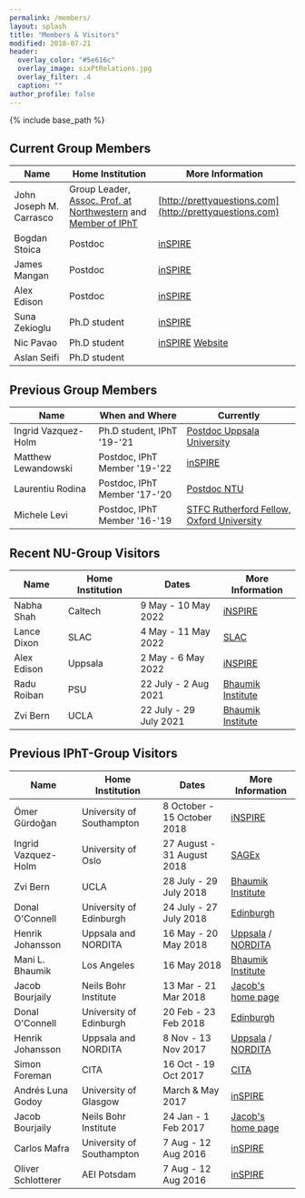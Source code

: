 ```yaml
---
permalink: /members/
layout: splash
title: "Members & Visitors"
modified: 2018-07-21
header:
  overlay_color: "#5e616c"
  overlay_image: sixPtRelations.jpg
  overlay_filter: .4
  caption: ""
author_profile: false
---
```


{% include base_path %}


## Current Group Members

| Name                    | Home Institution      | More Information                                          |
| ----------------------- | --------------------- | --------------------------------------------------------  |
| John Joseph M. Carrasco | Group Leader, [Assoc. Prof. at Northwestern](https://www.physics.northwestern.edu/people/faculty/core-faculty/) and [Member of IPhT](https://www.ipht.fr/en/Phocea/Membres/Annuaire/index.php?uid=jcarrasc) | [http://prettyquestions.com](http://prettyquestions.com) |
| Bogdan Stoica        | Postdoc               | [inSPIRE](https://inspirehep.net/authors/1274410?ui-citation-summary=true) |
| James Mangan         | Postdoc               | [inSPIRE](https://inspirehep.net/authors/1829937) |
| Alex Edison          | Postdoc               | [inSPIRE](https://inspirehep.net/authors/1648378) |
| Suna Zekioglu | Ph.D student                | [inSPIRE](http://inspirehep.net/author/profile/S.Zekioglu.1) |
| Nic Pavao | Ph.D student                | [inSPIRE](https://inspirehep.net/authors/2047364?ui-citation-summary=true)    [Website](https://nicpavao.com/) |
| Aslan Seifi | Ph.D student                | |


## Previous Group Members

| Name                    |  When and Where      | Currently                                |
| ----------------------- | --------------------- | --------------------------------------------------------  |
| Ingrid Vazquez-Holm | Ph.D student, IPhT '19-'21           |  [Postdoc Uppsala University](http://inspirehep.net/author/profile/I.A.Vazquez.Holm.1)                                                             |
| Matthew Lewandowski | Postdoc, IPhT Member '19-'22               | [inSPIRE](http://inspirehep.net/search?p=exactauthor%3AMatthew.Lewandowski.1&sf=earliestdate) |
| Laurentiu Rodina        | Postdoc, IPhT Member '17-'20         | [Postdoc NTU](https://inspirehep.net/authors/1607940?ui-citation-summary=true) |
| Michele Levi            | Postdoc, IPhT Member '16-'19        | [STFC Rutherford Fellow, Oxford University](https://www.maths.ox.ac.uk/people/michele.levi) |

## Recent NU-Group Visitors

| Name                    | Home Institution      |  Dates                           | More Information                                          |
| ----------------------- | --------------------- | -------------------------------- | --------------------------------------------------------  |
| Nabha Shah    |  Caltech |  9 May - 10 May 2022 | [iNSPIRE](https://inspirehep.net/literature?sort=mostrecent&size=25&page=1&q=a%20N.Shah.1&ui-citation-summary=true)  |
| Lance Dixon    |  SLAC |  4 May - 11 May 2022 | [SLAC](https://www.slac.stanford.edu/~lance/)  |
| Alex Edison    |  Uppsala |  2 May - 6 May 2022 | [iNSPIRE](https://inspirehep.net/authors/1648378?ui-citation-summary=true)  |
| Radu Roiban    |  PSU |  22 July - 2 Aug 2021 | [Bhaumik Institute](http://bhaumik-institute.physics.ucla.edu/)  |
| Zvi Bern       |  UCLA |  22 July - 29 July 2021 | [Bhaumik Institute](http://bhaumik-institute.physics.ucla.edu/)  |


## Previous IPhT-Group Visitors

| Name                    | Home Institution      |  Dates                           | More Information                                          |
| ----------------------- | --------------------- | -------------------------------- | --------------------------------------------------------  |
| Ömer Gürdoğan           |  University of Southampton |  8 October - 15 October 2018 | [iNSPIRE](http://inspirehep.net/search?p=exactauthor%3AO.C.Gurdogan.1&sf=earliestdate) |
| Ingrid Vazquez-Holm     |  University of Oslo |  27 August - 31 August 2018 | [SAGEx](http://sagex.org) |
| Zvi Bern       |  UCLA |  28 July - 29 July 2018 | [Bhaumik Institute](http://bhaumik-institute.physics.ucla.edu/)  |
| Donal O'Connell       | University of Edinburgh  | 24 July - 27 July 2018 | [Edinburgh](https://www.ph.ed.ac.uk/people/donal-oconnell)  |
| Henrik Johansson       | Uppsala and  NORDITA  | 16 May - 20 May 2018 | [Uppsala](http://www.physics.uu.se/research/theoretical-physics/people/henrik-johansson/) / [NORDITA](https://www.nordita.org/people/staff/index.php?u=henrik.johansson)  |
| Mani L. Bhaumik       |  Los Angeles | 16 May 2018 | [Bhaumik Institute](http://bhaumik-institute.physics.ucla.edu/biography.html)  |
| Jacob Bourjaily          | Neils Bohr Institute  | 13 Mar  - 21 Mar 2018  | [Jacob's home page](http://www-personal.umich.edu/~jbourj/) |
| Donal O'Connell       | University of Edinburgh  | 20 Feb - 23 Feb 2018 | [Edinburgh](https://www.ph.ed.ac.uk/people/donal-oconnell)  |
| Henrik Johansson       | Uppsala and  NORDITA  | 8 Nov - 13 Nov 2017 | [Uppsala](http://www.physics.uu.se/research/theoretical-physics/people/henrik-johansson/) / [NORDITA](https://www.nordita.org/people/staff/index.php?u=henrik.johansson)  |
| Simon Foreman       | CITA  | 16 Oct - 19 Oct 2017| [CITA](http://www.cita.utoronto.ca/~sforeman/)   |
| Andrés Luna Godoy       | University of Glasgow | March & May 2017| [inSPIRE](http://inspirehep.net/author/profile/A.Luna.1)   |
| Jacob Bourjaily          | Neils Bohr Institute  | 24 Jan - 1 Feb 2017  | [Jacob's home page](http://www-personal.umich.edu/~jbourj/) |
| Carlos Mafra       | University of Southampton | 7 Aug - 12 Aug 2016 | [inSPIRE](http://inspirehep.net/author/profile/C.R.Mafra.1)   |
| Oliver Schlotterer  | AEI Potsdam  |  7 Aug - 12 Aug 2016 | [inSPIRE](http://inspirehep.net/author/profile/O.Schlotterer.1) |
